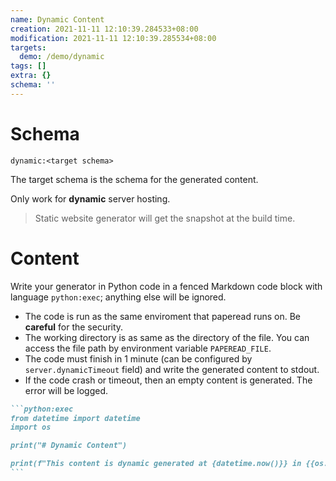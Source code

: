 ```yaml
---
name: Dynamic Content
creation: 2021-11-11 12:10:39.284533+08:00
modification: 2021-11-11 12:10:39.285534+08:00
targets:
  demo: /demo/dynamic
tags: []
extra: {}
schema: ''
---
```


# Schema

`dynamic:<target schema>`

The target schema is the schema for the generated content.

Only work for **dynamic** server hosting.

> Static website generator will get the snapshot at the build time.

# Content

Write your generator in Python code in a fenced Markdown code block with language `python:exec`; anything else will be ignored.

- The code is run as the same enviroment that paperead runs on. Be **careful** for the security.
- The working directory is as same as the directory of the file. You can access the file path by environment variable `PAPEREAD_FILE`.
- The code must finish in 1 minute (can be configured by `server.dynamicTimeout` field) and write the generated content to stdout.
- If the code crash or timeout, then an empty content is generated. The error will be logged.

~~~markdown
```python:exec
from datetime import datetime
import os

print("# Dynamic Content")

print(f"This content is dynamic generated at {datetime.now()}} in {{os.getcwd()}.")
```
~~~
